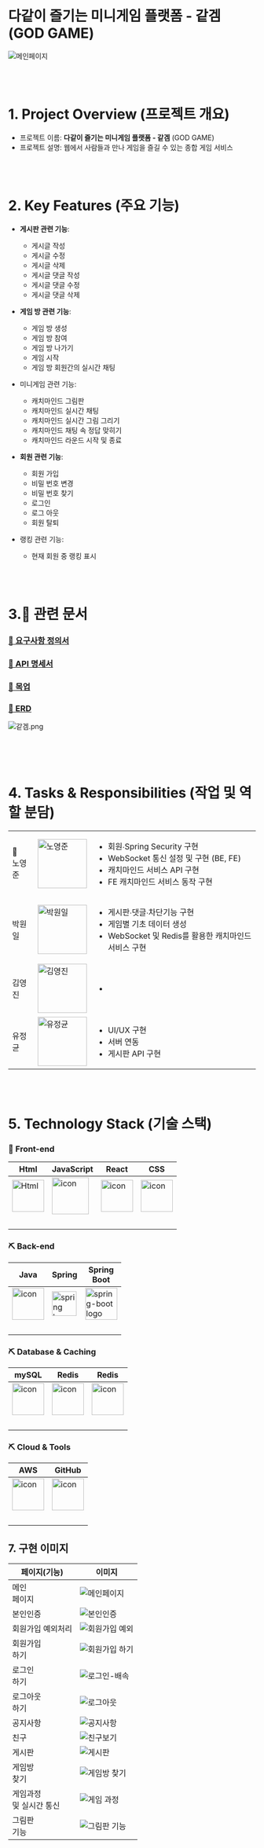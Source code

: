 # 다같이 즐기는 미니게임 플랫폼 - 같겜 (GOD GAME)

![메인페이지](https://github.com/user-attachments/assets/c66047f1-a940-4a1f-a22e-dee6e15c4153)

<br/>
<br/>

# 1. Project Overview (프로젝트 개요)

- 프로젝트 이름:    **다같이 즐기는 미니게임 플랫폼 - 같겜**  (GOD GAME)
- 프로젝트 설명:    웹에서 사람들과 만나 게임을 즐길 수 있는 종합 게임 서비스

<br/>
<br/>

# 2. Key Features (주요 기능)

- **게시판 관련 기능**:
    - 게시글 작성
    - 게시글 수정
    - 게시글 삭제
    - 게시글 댓글 작성
    - 게시글 댓글 수정
    - 게시글 댓글 삭제

- **게임 방 관련 기능**:
    - 게임 방 생성
    - 게임 방 참여
    - 게임 방 나가기
    - 게임 시작
    - 게임 방 회원간의 실시간 채팅

- 미니게임 관련 기능:
    - 캐치마인드 그림판
    - 캐치마인드 실시간 채팅
    - 캐치마인드 실시간 그림 그리기
    - 캐치마인드 채팅 속 정답 맞히기
    - 캐치마인드 라운드 시작 및 종료

- **회원 관련 기능**:
    - 회원 가입
    - 비밀 번호 변경
    - 비밀 번호 찾기
    - 로그인
    - 로그 아웃
    - 회원 탈퇴

- 랭킹 관련 기능:
    - 현재 회원 중 랭킹 표시

<br/>
<br/>

# 3.📝 관련 문서

### [📌 요구사항 정의서](https://docs.google.com/spreadsheets/d/1xIquU97u7FLaCzdQ7IQ_Gd_LWD4lePRd3PV9OQqzBtE/edit?gid=0#gid=0)

### [📌 API 명세서](https://docs.google.com/spreadsheets/d/1ha0STK_N42XSImCum-KUFX9bxTvhNb4hXmb0svQ9ovs/edit?usp=sharing)

### [📌 목업](https://www.figma.com/design/aUvTEyeOsTveeuSJIm8KqB/%EA%B0%99%EA%B2%9C?node-id=0-1&node-type=canvas&t=O5X0msGJeWmxdJZ8-0)

### [📌 ERD](https://dbdiagram.io/d/%EA%B0%99%EA%B2%9C-66f5f96e3430cb846cc5306f)

![같겜.png](https://prod-files-secure.s3.us-west-2.amazonaws.com/73fc2512-9191-4885-94de-87e3545a39dd/c3b7800d-d2cb-4c6d-8a26-4f1e94a940e3/%EA%B0%99%EA%B2%9C.png)

<br>

<br/>
<br/>

# 4. Tasks & Responsibilities (작업 및 역할 분담)

|  |  |  |
| --- | --- | --- |
| 👑<br>   노영준 | <img src="https://github.com/user-attachments/assets/f39bd0e9-f755-4871-af99-69c3371c4141" alt="노영준" width="100"> | <ul><li>회원∙Spring Security 구현</li><li>WebSocket 통신 설정 및 구현 (BE, FE)</li><li>캐치마인드 서비스 API 구현</li></li><li>FE 캐치마인드 서비스 동작 구현  </li></ul> |
| 박원일 | <img src="https://github.com/user-attachments/assets/5e34d335-fead-47a9-89c2-e9da7dc840fe" alt="박원일" width="100"> | <ul><li>게시판∙댓글∙차단기능 구현</li><li> 게임별 기초 데이터 생성</li><li>WebSocket 및 Redis를 활용한 캐치마인드 서비스 구현</li></ul> |
| 김영진 | <img src="https://github.com/user-attachments/assets/7c176a31-3971-4268-af8b-d9068a443f2d" alt="김영진" width="100"> | <ul><li></li></ul> |
| 유정균 | <img src="https://github.com/user-attachments/assets/153721c5-8f8f-4dd2-a3f6-2dea79f96904" alt="유정균" width="100"> | <ul><li>UI/UX 구현</li><li>서버 연동</li><li>게시판 API 구현</li></ul> |

<br/>
<br/>

# 5. Technology Stack (기술 스택)

### 🔨 Front-end

| Html | JavaScript | React | CSS |
| --- | --- | --- | --- |
| <img alt="Html" src ="https://upload.wikimedia.org/wikipedia/commons/thumb/6/61/HTML5_logo_and_wordmark.svg/440px-HTML5_logo_and_wordmark.svg.png" width="65" height="65" /> | <div style="display: flex; align-items: flex-start;"><img src="https://techstack-generator.vercel.app/js-icon.svg" alt="icon" width="75" height="75" /></div> | <div style="display: flex; align-items: flex-start;"><img src="https://techstack-generator.vercel.app/react-icon.svg" alt="icon" width="65" height="65" /></div> | <div style="display: flex; align-items: flex-start;"><img src="https://github.com/user-attachments/assets/8e99f402-391a-45f6-9312-05be3ce887f0" alt="icon" width="65" height="65" /></div> |
| <br/> |  |  |  |

### ⛏ Back-end

| Java | Spring | Spring<br>Boot |
| --- | --- | --- |
| <div style="display: flex; align-items: flex-start;"><img src="https://techstack-generator.vercel.app/java-icon.svg" alt="icon" width="65" height="65" /></div> | <img alt="spring logo" src="https://www.vectorlogo.zone/logos/springio/springio-icon.svg" height="50" width="50" > | <img alt="spring-boot logo" src="https://t1.daumcdn.net/cfile/tistory/27034D4F58E660F616" width="65" height="65" > |
| <br/> |  |  |

### ⛏ Database & Caching

| mySQL | Redis | Redis |
| --- | --- | --- |
| <div style="display: flex; align-items: flex-start;"><img src="https://techstack-generator.vercel.app/mysql-icon.svg" alt="icon" width="65" height="65" /></div> | <div style="display: flex; align-items: flex-start;"><img src="https://github.com/user-attachments/assets/ee9ac300-f713-4b48-9bc2-9f5ec1774ae9" alt="icon" width="65" height="65" /></div> | <div style="display: flex; align-items: flex-start;"><img src="https://github.com/user-attachments/assets/780ec5d5-9990-4caa-a2b7-8d0af017e424" alt="icon" width="65" height="65" /></div> |
| <br/> |  |  |

### ⛏ Cloud & Tools

| AWS | GitHub |
| --- | --- |
| <div style="display: flex; align-items: flex-start;"><img src="https://techstack-generator.vercel.app/aws-icon.svg" alt="icon" width="65" height="65" /></div> | <div style="display: flex; align-items: flex-start;"><img src="https://github.com/user-attachments/assets/99385abd-987c-47bc-b63d-c949123c90e5" alt="icon" width="65" height="65" /></div> |
| <br/> |  |

## 7. 구현 이미지

| 페이지(기능)                | 이미지                                                                                                                          |
| ----------------------------- | ------------------------------------------------------------------------------------------------------------------------------- |
| 메인<br>페이지                   | ![메인페이지](https://github.com/user-attachments/assets/678eda64-dbc8-43ad-802d-b2c260858601)             |
| 본인인증                     | ![본인인증](https://github.com/user-attachments/assets/39f2b8d4-b221-4106-a121-97733ecc880c)             |
| 회원가입 예외처리        | ![회원가입 예외](https://github.com/user-attachments/assets/0f9641ef-59ca-4292-ad54-b4ba64276152)         |
| 회원가입<br>하기            | ![회원가입 하기](https://github.com/user-attachments/assets/c0406a43-6dd1-42b9-8ded-6afa97bf9fcb)           |
| 로그인<br>하기              | ![로그인-배속](https://github.com/user-attachments/assets/4b9fb1e6-bc51-4d09-86e4-aacd9af7b554) |
| 로그아웃<br>하기            | ![로그아웃](https://github.com/user-attachments/assets/d1db1d74-e06b-4665-9f12-9fd163c4ae73)              |
| 공지사항                    | ![공지사항](https://github.com/user-attachments/assets/01eefdcc-493a-4201-9b89-62c311fa399d)               |
| 친구                         | ![친구보기](https://github.com/user-attachments/assets/d809ff75-4ff2-4b52-889d-115e70f01d12)              |
| 게시판                      | ![게시판](https://github.com/user-attachments/assets/6765f7f7-8149-4ee0-9d7b-d98e8c18b54f)               |
| 게임방<br>찾기              | ![게임방 찾기](https://github.com/user-attachments/assets/24d70f86-a8ea-4ca6-b5b7-239367e72ecd)               |
| 게임과정<br>및 실시간 통신 | ![게임 과정](https://github.com/user-attachments/assets/85a6d92e-bd46-4812-b0ae-725f00e53340)               |
| 그림판<br>기능              | ![그림판 기능](https://github.com/user-attachments/assets/d288226d-dd24-4faa-b06d-d563cda547f1)               |




<br>

